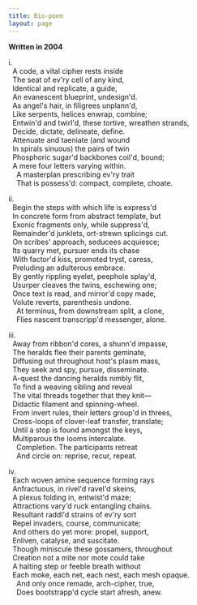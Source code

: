 ```yaml
---
title: Bio-poem
layout: page
---
```


**Written in 2004**

i.<br/>
&nbsp;&nbsp;A code, a vital cipher rests inside<br/>
&nbsp;&nbsp;The seat of ev'ry cell of any kind,<br/>
&nbsp;&nbsp;Identical and replicate, a guide,<br/>
&nbsp;&nbsp;An evanescent blueprint, undesign'd.<br/>
&nbsp;&nbsp;As angel's hair, in filigrees unplann'd,<br/>
&nbsp;&nbsp;Like serpents, helices enwrap, combine;<br/>
&nbsp;&nbsp;Entwin'd and twirl'd, these tortive, wreathen strands,<br/>
&nbsp;&nbsp;Decide, dictate, delineate, define.<br/>
&nbsp;&nbsp;Attenuate and taeniate (and wound<br/>
&nbsp;&nbsp;In spirals sinuous) the pairs of twin<br/>
&nbsp;&nbsp;Phosphoric sugar'd backbones coil'd, bound;<br/>
&nbsp;&nbsp;A mere four letters varying within.<br/>
&nbsp;&nbsp;&nbsp;&nbsp;A masterplan prescribing ev'ry trait<br/>
&nbsp;&nbsp;&nbsp;&nbsp;That is possess'd: compact, complete, choate.<br/>

ii.<br/>
&nbsp;&nbsp;Begin the steps with which life is express'd<br/>
&nbsp;&nbsp;In concrete form from abstract template, but<br/>
&nbsp;&nbsp;Exonic fragments only, while suppress'd,<br/>
&nbsp;&nbsp;Remainder'd junklets, ort-strewn splicings cut.<br/>
&nbsp;&nbsp;On scribes' approach, seducees acquiesce;<br/>
&nbsp;&nbsp;Its quarry met, pursuer ends its chase<br/>
&nbsp;&nbsp;With factor'd kiss, promoted tryst, caress,<br/>
&nbsp;&nbsp;Preluding an adulterous embrace.<br/>
&nbsp;&nbsp;By gently rippling eyelet, peephole splay'd, <br/>
&nbsp;&nbsp;Usurper cleaves the twins, eschewing one;<br/>
&nbsp;&nbsp;Once text is read, and mirror'd copy made,<br/>
&nbsp;&nbsp;Volute reverts, parenthesis undone.<br/>
&nbsp;&nbsp;&nbsp;&nbsp;At terminus, from downstream split, a clone,<br/>
&nbsp;&nbsp;&nbsp;&nbsp;Flies nascent transcripp'd messenger, alone.<br/>

iii.<br/>
&nbsp;&nbsp;Away from ribbon'd cores, a shunn'd impasse,<br/>
&nbsp;&nbsp;The heralds flee their parents geminate,<br/>
&nbsp;&nbsp;Diffusing out throughout host's plasm mass,<br/>
&nbsp;&nbsp;They seek and spy, pursue, disseminate. <br/>
&nbsp;&nbsp;A-quest the dancing heralds nimbly flit,<br/>
&nbsp;&nbsp;To find a weaving sibling and reveal<br/>
&nbsp;&nbsp;The vital threads together that they knit—<br/>
&nbsp;&nbsp;Didactic filament and spinning-wheel.<br/>
&nbsp;&nbsp;From invert rules, their letters group'd in threes,<br/>
&nbsp;&nbsp;Cross-loops of clover-leaf transfer, translate;<br/>
&nbsp;&nbsp;Until a stop is found amongst the keys,<br/>
&nbsp;&nbsp;Multiparous the looms intercalate.<br/>
&nbsp;&nbsp;&nbsp;&nbsp;Completion. The participants retreat<br/>
&nbsp;&nbsp;&nbsp;&nbsp;And circle on: reprise, recur, repeat.<br/>

iv.<br/>
&nbsp;&nbsp;Each woven amine sequence forming rays<br/>
&nbsp;&nbsp;Anfractuous, in rivel'd ravel'd skeins,<br/>
&nbsp;&nbsp;A plexus folding in, entwist'd maze;<br/>
&nbsp;&nbsp;Attractions vary'd ruck entangling chains.<br/>
&nbsp;&nbsp;Resultant raddl'd strains of ev'ry sort<br/>
&nbsp;&nbsp;Repel invaders, course, communicate;<br/>
&nbsp;&nbsp;And others do yet more: propel, support,<br/>
&nbsp;&nbsp;Enliven, catalyse, and suscitate.<br/>
&nbsp;&nbsp;Though miniscule these gossamers, throughout<br/>
&nbsp;&nbsp;Creation not a mite nor mote could take<br/>
&nbsp;&nbsp;A halting step or feeble breath without<br/>
&nbsp;&nbsp;Each moke, each net, each nest, each mesh opaque.<br/>
&nbsp;&nbsp;&nbsp;&nbsp;And only once remade, arch-cipher, true,<br/>
&nbsp;&nbsp;&nbsp;&nbsp;Does bootstrapp'd cycle start afresh, anew.<br/>

